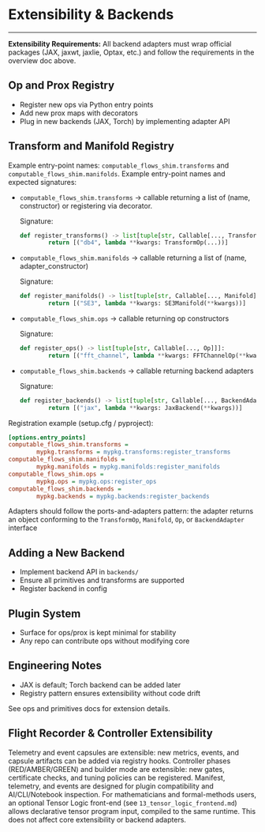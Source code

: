 
# Extensibility & Backends

---
**Extensibility Requirements:**
All backend adapters must wrap official packages (JAX, jaxwt, jaxlie, Optax, etc.) and follow the requirements in the overview doc above.

## Op and Prox Registry
- Register new ops via Python entry points
- Add new prox maps with decorators
- Plug in new backends (JAX, Torch) by implementing adapter API

## Transform and Manifold Registry

Example entry-point names: `computable_flows_shim.transforms` and `computable_flows_shim.manifolds`.
Example entry-point names and expected signatures:

- `computable_flows_shim.transforms` -> callable returning a list of (name, constructor) or registering via decorator.

	Signature:
	```python
	def register_transforms() -> list[tuple[str, Callable[..., TransformOp]]]:
			return [("db4", lambda **kwargs: TransformOp(...))]
	```

- `computable_flows_shim.manifolds` -> callable returning a list of (name, adapter_constructor)

	Signature:
	```python
	def register_manifolds() -> list[tuple[str, Callable[..., Manifold]]]:
			return [("SE3", lambda **kwargs: SE3Manifold(**kwargs))]
	```

- `computable_flows_shim.ops` -> callable returning op constructors

	Signature:
	```python
	def register_ops() -> list[tuple[str, Callable[..., Op]]]:
			return [("fft_channel", lambda **kwargs: FFTChannelOp(**kwargs))]
	```

- `computable_flows_shim.backends` -> callable returning backend adapters

	Signature:
	```python
	def register_backends() -> list[tuple[str, Callable[..., BackendAdapter]]]:
			return [("jax", lambda **kwargs: JaxBackend(**kwargs))]
	```

Registration example (setup.cfg / pyproject):

```ini
[options.entry_points]
computable_flows_shim.transforms =
		mypkg.transforms = mypkg.transforms:register_transforms
computable_flows_shim.manifolds =
		mypkg.manifolds = mypkg.manifolds:register_manifolds
computable_flows_shim.ops =
		mypkg.ops = mypkg.ops:register_ops
computable_flows_shim.backends =
		mypkg.backends = mypkg.backends:register_backends
```

Adapters should follow the ports-and-adapters pattern: the adapter returns an object conforming to the `TransformOp`, `Manifold`, `Op`, or `BackendAdapter` interface

## Adding a New Backend
- Implement backend API in `backends/`
- Ensure all primitives and transforms are supported
- Register backend in config

## Plugin System
- Surface for ops/prox is kept minimal for stability
- Any repo can contribute ops without modifying core

## Engineering Notes
- JAX is default; Torch backend can be added later
- Registry pattern ensures extensibility without code drift


See ops and primitives docs for extension details.

## Flight Recorder & Controller Extensibility
Telemetry and event capsules are extensible: new metrics, events, and capsule artifacts can be added via registry hooks.
Controller phases (RED/AMBER/GREEN) and builder mode are extensible: new gates, certificate checks, and tuning policies can be registered.
Manifest, telemetry, and events are designed for plugin compatibility and AI/CLI/Notebook inspection.
For mathematicians and formal-methods users, an optional Tensor Logic front-end (see `13_tensor_logic_frontend.md`) allows declarative tensor program input, compiled to the same runtime. This does not affect core extensibility or backend adapters.
